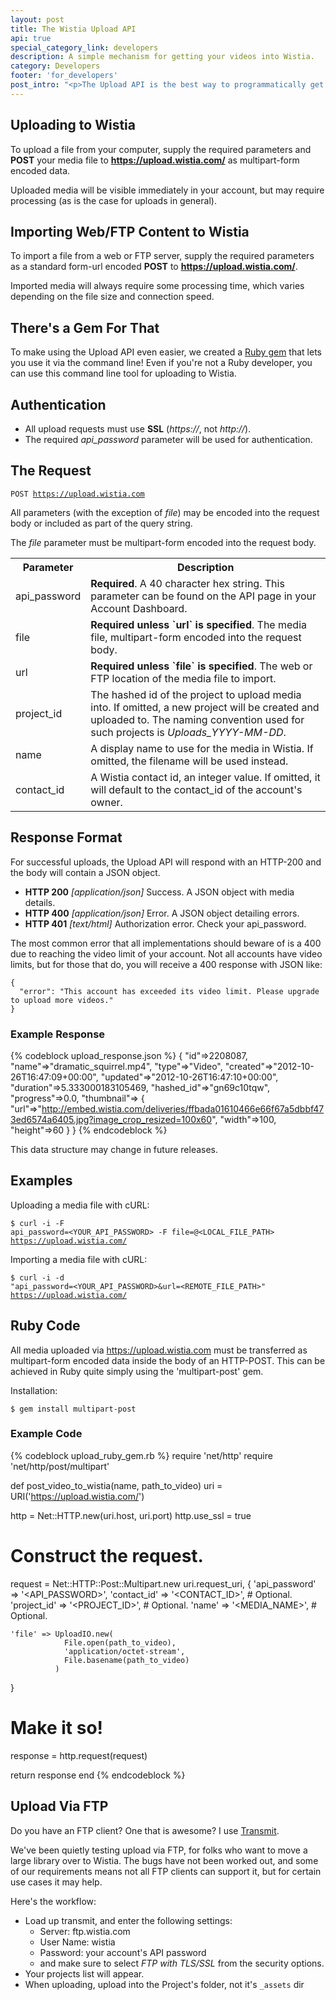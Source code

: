 ```yaml
---
layout: post
title: The Wistia Upload API
api: true
special_category_link: developers
description: A simple mechanism for getting your videos into Wistia.
category: Developers
footer: 'for_developers'
post_intro: "<p>The Upload API is the best way to programmatically get new videos and files into your Wistia account.</p><p>If you are looking to have site visitors upload content (something like <em>user generated content</em>) you should also check out <a href='/doc/upload-widget-specs'>Upload Widgets</a>.</p>"
---
```


## Uploading to Wistia

To upload a file from your computer, supply the required parameters and
**POST** your media file to **https://upload.wistia.com/** as multipart-form
encoded data.

Uploaded media will be visible immediately in your account, but may require
processing (as is the case for uploads in general).

## Importing Web/FTP Content to Wistia

To import a file from a web or FTP server, supply the required parameters as a
standard form-url encoded **POST** to **https://upload.wistia.com/**.

Imported media will always require some processing time, which varies depending
on the file size and connection speed.

## There's a Gem For That

To make using the Upload API even easier, we created a [Ruby
gem](https://github.com/wistia/wistia-uploader) that lets you use it via the
command line! Even if you're not a Ruby developer, you can use this command line
tool for uploading to Wistia.

## Authentication

* All upload requests must use **SSL** (*https://*, not *http://*).
* The required *api_password* parameter will be used for authentication.

## The Request

<code class="full_width">POST https://upload.wistia.com</code>

All parameters (with the exception of *file*) may be encoded into the request
body or included as part of the query string.

The *file* parameter must be multipart-form encoded into the request body.

<div><table>
  <tr>
    <th>Parameter</th>
    <th>Description</th>
  </tr>
  <tr>
    <td>api_password</td>
    <td> 
      <b>Required</b>.
      A 40 character hex string. This parameter can be found on the API page 
      in your Account Dashboard.
    </td>
  </tr>
  <tr>
    <td>file</td>
    <td> 
      <b>Required unless `url` is specified</b>.
      The media file, multipart-form encoded into the request body.
    </td>
  </tr>
  <tr>
      <td>url</td>
      <td>
        <b>Required unless `file` is specified</b>.
        The web or FTP location of the media file to import.
      </td>
    </tr>
  <tr>
    <td>project_id</td>
    <td> 
      The hashed id of the project to upload media into. If omitted, a new
      project will be created and uploaded to. The naming convention used for
      such projects is <i>Uploads_YYYY-MM-DD</i>.
    </td>
  </tr>
  <tr>
    <td>name</td>
    <td> 
      A display name to use for the media in Wistia. If omitted, the filename
      will be used instead.
    </td>
  </tr>
  <tr>
    <td>contact_id</td>
    <td> 
      A Wistia contact id, an integer value. If omitted, it will default to the
      contact_id of the account's owner.
    </td>
  </tr>
</table></div>

## Response Format

For successful uploads, the Upload API will respond with an HTTP-200 and the
body will contain a JSON object.

  * **HTTP 200** *[application/json]* Success. A JSON object with media details.
  * **HTTP 400** *[application/json]* Error. A JSON object detailing errors.
  * **HTTP 401** *[text/html]* Authorization error. Check your api_password.

The most common error that all implementations should beware of is a 400 due 
to reaching the video limit of your account. Not all accounts have video
limits, but for those that do, you will receive a 400 response with JSON like:

    {
      "error": "This account has exceeded its video limit. Please upgrade to upload more videos."
    }


### Example Response

{% codeblock upload_response.json %}
{
  "id"=>2208087, 
  "name"=>"dramatic_squirrel.mp4", 
  "type"=>"Video", 
  "created"=>"2012-10-26T16:47:09+00:00", 
  "updated"=>"2012-10-26T16:47:10+00:00", 
  "duration"=>5.333000183105469, 
  "hashed_id"=>"gn69c10tqw",
  "progress"=>0.0,
  "thumbnail"=>
  {
    "url"=>"http://embed.wistia.com/deliveries/ffbada01610466e66f67a5dbbf473ed6574a6405.jpg?image_crop_resized=100x60", 
    "width"=>100, 
    "height"=>60
  }
}
{% endcodeblock %}

This data structure may change in future releases.

## Examples

Uploading a media file with cURL:

<code class="full_width">$ curl -i -F api_password=&lt;YOUR_API_PASSWORD&gt; -F file=@&lt;LOCAL_FILE_PATH&gt; https://upload.wistia.com/</code>

Importing a media file with cURL:

<code class="full_width">$ curl -i -d "api_password=&lt;YOUR_API_PASSWORD&gt;&amp;url=&lt;REMOTE_FILE_PATH&gt;" https://upload.wistia.com/</code>

## Ruby Code

All media uploaded via https://upload.wistia.com must be transferred as
multipart-form encoded data inside the body of an HTTP-POST. This can be
achieved in Ruby quite simply using the 'multipart-post' gem.

Installation:

<code class="full_width">$ gem install multipart-post</code>

### Example Code

{% codeblock upload_ruby_gem.rb %}
require 'net/http'
require 'net/http/post/multipart'

def post_video_to_wistia(name, path_to_video)
  uri = URI('https://upload.wistia.com/')

  http = Net::HTTP.new(uri.host, uri.port)
  http.use_ssl = true

  # Construct the request.
  request = Net::HTTP::Post::Multipart.new uri.request_uri, {
    'api_password' => '<API_PASSWORD>',
    'contact_id'   => '<CONTACT_ID>', # Optional.
    'project_id'   => '<PROJECT_ID>', # Optional.
    'name'         => '<MEDIA_NAME>', # Optional.

    'file' => UploadIO.new(
                File.open(path_to_video),
                'application/octet-stream',
                File.basename(path_to_video)
              )
  }

  # Make it so!
  response = http.request(request)

  return response
end
{% endcodeblock %}

## Upload Via FTP

Do you have an FTP client? One that is awesome? I use [Transmit](http://panic.com/transmit/). 

We've been quietly testing upload via FTP, for folks who want to move a large 
library over to Wistia. The bugs have not been worked out, and some of our requirements
means not all FTP clients can support it, but for certain use cases it may help.

Here's the workflow:

* Load up transmit, and enter the following settings:
  * Server: ftp.wistia.com
  * User Name: wistia
  * Password: your account's API password
  * and make sure to select *FTP with TLS/SSL* from the security options.
* Your projects list will appear. 
* When uploading, upload into the Project's folder, not it's `_assets` dir
